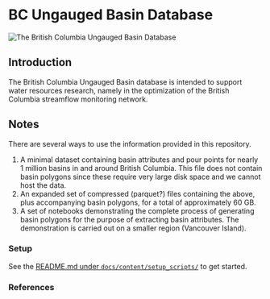 <!-- ---
bibliography: docs/references/references.bib
nocite: "@*"
--- -->

BC Ungauged Basin Database
==========================

![The British Columbia Ungauged Basin
Database](notebooks/img/study_region_main_figure.png)

Introduction
------------

The British Columbia Ungauged Basin database is intended to support
water resources research, namely in the optimization of the British
Columbia streamflow monitoring network.

Notes
-----

There are several ways to use the information provided in this
repository.

1.  A minimal dataset containing basin attributes and pour points for
    nearly 1 million basins in and around British Columbia. This file
    does not contain basin polygons since these require very large disk
    space and we cannot host the data.
2.  An expanded set of compressed (parquet?) files containing the above,
    plus accompanying basin polygons, for a total of approximately 60
    GB.
3.  A set of notebooks demonstrating the complete process of generating
    basin polygons for the purpose of extracting basin attributes. The
    demonstration is carried out on a smaller region (Vancouver Island).

### Setup

See the [README.md under
`docs/content/setup_scripts/`](https://github.com/dankovacek/bcub_demo/tree/main/docs/setup_scripts/README.md)
to get started.

### References
